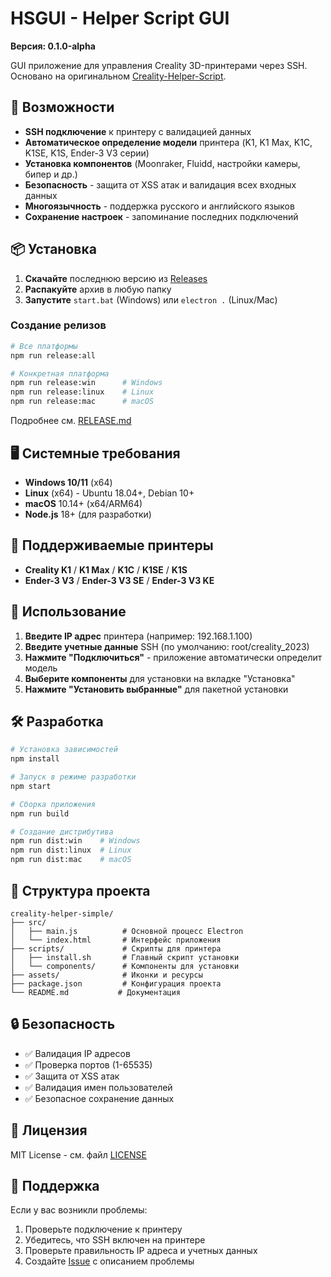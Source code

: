 # HSGUI - Helper Script GUI

**Версия: 0.1.0-alpha**

GUI приложение для управления Creality 3D-принтерами через SSH. Основано на оригинальном [Creality-Helper-Script](https://github.com/Guilouz/Creality-Helper-Script.git).

## 🚀 Возможности

- **SSH подключение** к принтеру с валидацией данных
- **Автоматическое определение модели** принтера (K1, K1 Max, K1C, K1SE, K1S, Ender-3 V3 серии)
- **Установка компонентов** (Moonraker, Fluidd, настройки камеры, бипер и др.)
- **Безопасность** - защита от XSS атак и валидация всех входных данных
- **Многоязычность** - поддержка русского и английского языков
- **Сохранение настроек** - запоминание последних подключений

## 📦 Установка

1. **Скачайте** последнюю версию из [Releases](https://github.com/your-repo/hsgui/releases)
2. **Распакуйте** архив в любую папку
3. **Запустите** `start.bat` (Windows) или `electron .` (Linux/Mac)

### Создание релизов

```bash
# Все платформы
npm run release:all

# Конкретная платформа  
npm run release:win      # Windows
npm run release:linux    # Linux
npm run release:mac      # macOS
```

Подробнее см. [RELEASE.md](RELEASE.md)

## 🖥️ Системные требования

- **Windows 10/11** (x64)
- **Linux** (x64) - Ubuntu 18.04+, Debian 10+
- **macOS** 10.14+ (x64/ARM64)
- **Node.js** 18+ (для разработки)

## 🎯 Поддерживаемые принтеры

- **Creality K1** / **K1 Max** / **K1C** / **K1SE** / **K1S**
- **Ender-3 V3** / **Ender-3 V3 SE** / **Ender-3 V3 KE**

## 🔧 Использование

1. **Введите IP адрес** принтера (например: 192.168.1.100)
2. **Введите учетные данные** SSH (по умолчанию: root/creality_2023)
3. **Нажмите "Подключиться"** - приложение автоматически определит модель
4. **Выберите компоненты** для установки на вкладке "Установка"
5. **Нажмите "Установить выбранные"** для пакетной установки

## 🛠️ Разработка

```bash
# Установка зависимостей
npm install

# Запуск в режиме разработки
npm start

# Сборка приложения
npm run build

# Создание дистрибутива
npm run dist:win    # Windows
npm run dist:linux  # Linux
npm run dist:mac    # macOS
```

## 📁 Структура проекта

```
creality-helper-simple/
├── src/
│   ├── main.js          # Основной процесс Electron
│   └── index.html       # Интерфейс приложения
├── scripts/             # Скрипты для принтера
│   ├── install.sh       # Главный скрипт установки
│   └── components/      # Компоненты для установки
├── assets/              # Иконки и ресурсы
├── package.json         # Конфигурация проекта
└── README.md           # Документация
```

## 🔒 Безопасность

- ✅ Валидация IP адресов
- ✅ Проверка портов (1-65535)
- ✅ Защита от XSS атак
- ✅ Валидация имен пользователей
- ✅ Безопасное сохранение данных

## 📄 Лицензия

MIT License - см. файл [LICENSE](LICENSE)

## 🤝 Поддержка

Если у вас возникли проблемы:
1. Проверьте подключение к принтеру
2. Убедитесь, что SSH включен на принтере
3. Проверьте правильность IP адреса и учетных данных
4. Создайте [Issue](https://github.com/your-repo/issues) с описанием проблемы